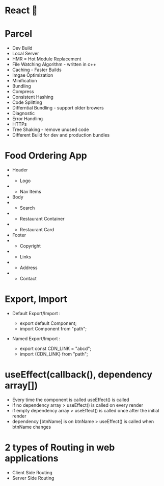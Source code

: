 # React 🚀

# Parcel

- Dev Build
- Local Server
- HMR = Hot Module Replacement
- File Watching Algorithm - written in c++
- Caching - Faster Builds
- Imgae Optimization
- Minification
- Bundling
- Compress
- Consistent Hashing
- Code Splitting
- Differntial Bundling - support older browers
- Diagnostic
- Error Handling
- HTTPs
- Tree Shaking - remove unused code
- Different Build for dev and production bundles

# Food Ordering App

- Header
- - Logo
- - Nav Items
- Body
- - Search
- - Restaurant Container
- - Restaurant Card
- Footer
- - Copyright
- - Links
- - Address
- - Contact

# Export, Import

- Default Export/Import :

  - export default Component;
  - import Component from "path";

- Named Export/Import :
  - export const CDN_LINK = "abcd";
  - import {CDN_LINK} from "path";

# useEffect(callback(), dependency array[])

- Every time the component is called useEffect() is called
- if no dependency array > useEffect() is called on every render
- if empty dependency array > useEffect() is called once after the initial render
- dependency [btnName] is on btnName > useEffect() is called when btnName changes

# 2 types of Routing in web applications

- Client Side Routing
- Server Side Routing
